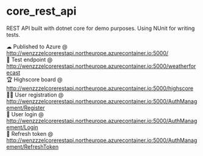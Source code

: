 # core_rest_api
REST API built with dotnet core for demo purposes.
Using NUnit for writing tests.


☁ Published to Azure @ http://wenzzzelcorerestapi.northeurope.azurecontainer.io:5000/ </br>
🧪 Test endpoint @ http://wenzzzelcorerestapi.northeurope.azurecontainer.io:5000/weatherforecast </br>
🏆 Highscore board @ http://wenzzzelcorerestapi.northeurope.azurecontainer.io:5000/highscore </br>
🙍‍♂️ User registration @ http://wenzzzelcorerestapi.northeurope.azurecontainer.io:5000/AuthManagement/Register </br>
🔑 User login @ http://wenzzzelcorerestapi.northeurope.azurecontainer.io:5000/AuthManagement/Login </br>
🔁 Refresh token @ http://wenzzzelcorerestapi.northeurope.azurecontainer.io:5000/AuthManagement/RefreshToken </br>
